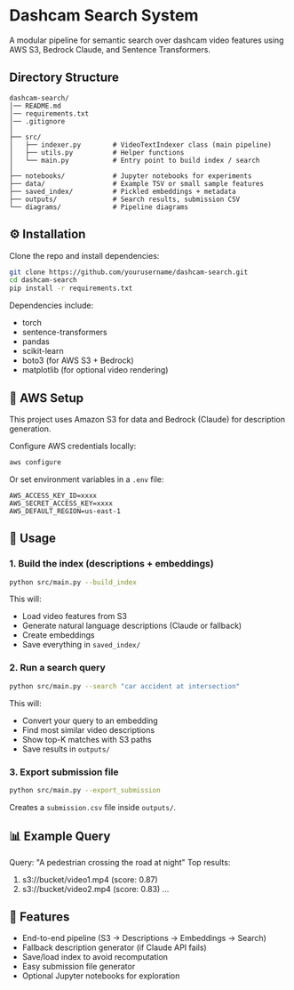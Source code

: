 # Dashcam Search System



A modular pipeline for semantic search over dashcam video features using AWS S3, Bedrock Claude, and Sentence Transformers.

## Directory Structure
```
dashcam-search/
│── README.md
│── requirements.txt
│── .gitignore
│
├── src/
│   ├── indexer.py        # VideoTextIndexer class (main pipeline)
│   ├── utils.py          # Helper functions
│   └── main.py           # Entry point to build index / search
│
├── notebooks/            # Jupyter notebooks for experiments
├── data/                 # Example TSV or small sample features
├── saved_index/          # Pickled embeddings + metadata
├── outputs/              # Search results, submission CSV
└── diagrams/             # Pipeline diagrams
```

## ⚙️ Installation
Clone the repo and install dependencies:
```bash
git clone https://github.com/yourusername/dashcam-search.git
cd dashcam-search
pip install -r requirements.txt
```
Dependencies include:
- torch
- sentence-transformers
- pandas
- scikit-learn
- boto3 (for AWS S3 + Bedrock)
- matplotlib (for optional video rendering)

## 🔑 AWS Setup
This project uses Amazon S3 for data and Bedrock (Claude) for description generation.

Configure AWS credentials locally:
```bash
aws configure
```
Or set environment variables in a `.env` file:
```
AWS_ACCESS_KEY_ID=xxxx
AWS_SECRET_ACCESS_KEY=xxxx
AWS_DEFAULT_REGION=us-east-1
```

## 🚀 Usage
### 1. Build the index (descriptions + embeddings)
```bash
python src/main.py --build_index
```
This will:
- Load video features from S3
- Generate natural language descriptions (Claude or fallback)
- Create embeddings
- Save everything in `saved_index/`

### 2. Run a search query
```bash
python src/main.py --search "car accident at intersection"
```
This will:
- Convert your query to an embedding
- Find most similar video descriptions
- Show top-K matches with S3 paths
- Save results in `outputs/`

### 3. Export submission file
```bash
python src/main.py --export_submission
```
Creates a `submission.csv` file inside `outputs/`.

## 📊 Example Query
Query: "A pedestrian crossing the road at night"
Top results:
1. s3://bucket/video1.mp4  (score: 0.87)
2. s3://bucket/video2.mp4  (score: 0.83)
...

## 📌 Features
- End-to-end pipeline (S3 → Descriptions → Embeddings → Search)
- Fallback description generator (if Claude API fails)
- Save/load index to avoid recomputation
- Easy submission file generator
- Optional Jupyter notebooks for exploration

